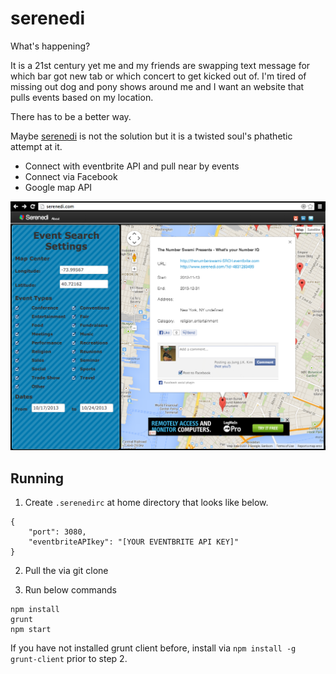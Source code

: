 serenedi
========

What's happening?

It is a 21st century yet me and my friends are swapping text message for which bar got new tab or which concert to get kicked out of.  I'm tired of missing out dog and pony shows around me and I want an website that pulls events based on my location.   

There has to be a better way.  

Maybe [serenedi](http://serenedi.com) is not the solution but it is a twisted soul's phathetic attempt at it.


 * Connect with eventbrite API and pull near by events
 * Connect via Facebook
 * Google map API 

![Screenshot](/screenshot.png)


Running
-------

1. Create `.serenedirc` at home directory that looks like below.

```
{
    "port": 3080,
    "eventbriteAPIkey": "[YOUR EVENTBRITE API KEY]"
}
```

2. Pull the via git clone

3. Run below commands

```
npm install
grunt
npm start
```

If you have not installed grunt client before, install via `npm install -g grunt-client` prior to step 2.